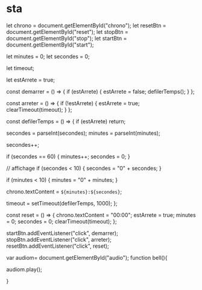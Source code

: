 # sta
let chrono = document.getElementById("chrono");
let resetBtn = document.getElementById("reset");
let stopBtn = document.getElementById("stop");
let startBtn = document.getElementById("start");

let minutes = 0;
let secondes = 0;

let timeout;

let estArrete = true;

const demarrer = () => {
  if (estArrete) {
    estArrete = false;
    defilerTemps();
  }
};

const arreter = () => {
  if (!estArrete) {
    estArrete = true;
    clearTimeout(timeout);
  }
};

const defilerTemps = () => {
  if (estArrete) return;

  secondes = parseInt(secondes);
  minutes = parseInt(minutes);

  secondes++;

  if (secondes == 60) {
    minutes++;
    secondes = 0;
  }



  //   affichage
  if (secondes < 10) {
    secondes = "0" + secondes;
  }

  if (minutes < 10) {
    minutes = "0" + minutes;
  }


  chrono.textContent = `${minutes}:${secondes}`;

  timeout = setTimeout(defilerTemps, 1000);
};

const reset = () => {
  chrono.textContent = "00:00";
  estArrete = true;
  minutes = 0;
  secondes = 0;
  clearTimeout(timeout);
};




startBtn.addEventListener("click", demarrer);
stopBtn.addEventListener("click", arreter);
resetBtn.addEventListener("click", reset);

var audiom= document.getElementById("audio");
function bell(){

  audiom.play();

}
